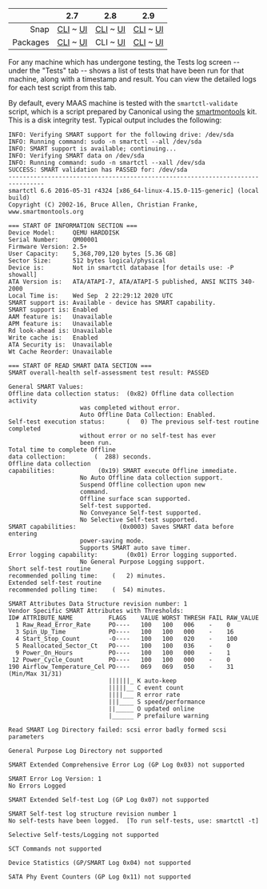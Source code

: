 <!-- deb-2-7-cli
||2.7|2.8|2.9|
|-----:|:-----:|:-----:|:-----:|
|Snap|[CLI](/t/test-logs/3126) ~ [UI](/t/test-logs/3127)|[CLI](/t/test-logs/3128) ~ [UI](/t/test-logs/3129)|[CLI](/t/test-logs/3130) ~ [UI](/t/test-logs/3131)|
|Packages|CLI ~ [UI](/t/test-logs/3133)|[CLI](/t/test-logs/3134) ~ [UI](/t/test-logs/3135)|[CLI](/t/test-logs/3136) ~ [UI](/t/test-logs/3137)|
 deb-2-7-cli -->

<!-- deb-2-7-ui
||2.7|2.8|2.9|
|-----:|:-----:|:-----:|:-----:|
|Snap|[CLI](/t/test-logs/3126) ~ [UI](/t/test-logs/3127)|[CLI](/t/test-logs/3128) ~ [UI](/t/test-logs/3129)|[CLI](/t/test-logs/3130) ~ [UI](/t/test-logs/3131)|
|Packages|[CLI](/t/test-logs/3132) ~ UI|[CLI](/t/test-logs/3134) ~ [UI](/t/test-logs/3135)|[CLI](/t/test-logs/3136) ~ [UI](/t/test-logs/3137)|
 deb-2-7-ui -->

||2.7|2.8|2.9|
|-----:|:-----:|:-----:|:-----:|
|Snap|[CLI](/t/test-logs/3126) ~ [UI](/t/test-logs/3127)|[CLI](/t/test-logs/3128) ~ [UI](/t/test-logs/3129)|[CLI](/t/test-logs/3130) ~ [UI](/t/test-logs/3131)|
|Packages|[CLI](/t/test-logs/3132) ~ [UI](/t/test-logs/3133)|CLI ~ [UI](/t/test-logs/3135)|[CLI](/t/test-logs/3136) ~ [UI](/t/test-logs/3137)|

<!-- deb-2-8-ui
||2.7|2.8|2.9|
|-----:|:-----:|:-----:|:-----:|
|Snap|[CLI](/t/test-logs/3126) ~ [UI](/t/test-logs/3127)|[CLI](/t/test-logs/3128) ~ [UI](/t/test-logs/3129)|[CLI](/t/test-logs/3130) ~ [UI](/t/test-logs/3131)|
|Packages|[CLI](/t/test-logs/3132) ~ [UI](/t/test-logs/3133)|[CLI](/t/test-logs/3134) ~ UI|[CLI](/t/test-logs/3136) ~ [UI](/t/test-logs/3137)|
 deb-2-8-ui -->

<!-- deb-2-9-cli
||2.7|2.8|2.9|
|-----:|:-----:|:-----:|:-----:|
|Snap|[CLI](/t/test-logs/3126) ~ [UI](/t/test-logs/3127)|[CLI](/t/test-logs/3128) ~ [UI](/t/test-logs/3129)|[CLI](/t/test-logs/3130) ~ [UI](/t/test-logs/3131)|
|Packages|[CLI](/t/test-logs/3132) ~ [UI](/t/test-logs/3133)|[CLI](/t/test-logs/3134) ~ [UI](/t/test-logs/3135)|CLI ~ [UI](/t/test-logs/3137)|
 deb-2-9-cli -->

<!-- deb-2-9-ui
||2.7|2.8|2.9|
|-----:|:-----:|:-----:|:-----:|
|Snap|[CLI](/t/test-logs/3126) ~ [UI](/t/test-logs/3127)|[CLI](/t/test-logs/3128) ~ [UI](/t/test-logs/3129)|[CLI](/t/test-logs/3130) ~ [UI](/t/test-logs/3131)|
|Packages|[CLI](/t/test-logs/3132) ~ [UI](/t/test-logs/3133)|[CLI](/t/test-logs/3134) ~ [UI](/t/test-logs/3135)|[CLI](/t/test-logs/3136) ~ UI|
 deb-2-9-ui -->

<!-- snap-2-7-cli
||2.7|2.8|2.9|
|-----:|:-----:|:-----:|:-----:|
|Snap|CLI ~ [UI](/t/test-logs/3127)|[CLI](/t/test-logs/3128) ~ [UI](/t/test-logs/3129)|[CLI](/t/test-logs/3130) ~ [UI](/t/test-logs/3131)|
|Packages|[CLI](/t/test-logs/3132) ~ [UI](/t/test-logs/3133)|[CLI](/t/test-logs/3134) ~ [UI](/t/test-logs/3135)|[CLI](/t/test-logs/3136) ~ [UI](/t/test-logs/3137)|
 snap-2-7-cli -->

<!-- snap-2-7-ui
||2.7|2.8|2.9|
|-----:|:-----:|:-----:|:-----:|
|Snap|[CLI](/t/test-logs/3126) ~ UI|[CLI](/t/test-logs/3128) ~ [UI](/t/test-logs/3129)|[CLI](/t/test-logs/3130) ~ [UI](/t/test-logs/3131)|
|Packages|[CLI](/t/test-logs/3132) ~ [UI](/t/test-logs/3133)|[CLI](/t/test-logs/3134) ~ [UI](/t/test-logs/3135)|[CLI](/t/test-logs/3136) ~ [UI](/t/test-logs/3137)|
 snap-2-7-ui -->

<!-- snap-2-8-cli
||2.7|2.8|2.9|
|-----:|:-----:|:-----:|:-----:|
|Snap|[CLI](/t/test-logs/3126) ~ [UI](/t/test-logs/3127)|CLI ~ [UI](/t/test-logs/3129)|[CLI](/t/test-logs/3130) ~ [UI](/t/test-logs/3131)|
|Packages|[CLI](/t/test-logs/3132) ~ [UI](/t/test-logs/3133)|[CLI](/t/test-logs/3134) ~ [UI](/t/test-logs/3135)|[CLI](/t/test-logs/3136) ~ [UI](/t/test-logs/3137)|
 snap-2-8-cli -->

<!-- snap-2-8-ui
||2.7|2.8|2.9|
|-----:|:-----:|:-----:|:-----:|
|Snap|[CLI](/t/test-logs/3126) ~ [UI](/t/test-logs/3127)|[CLI](/t/test-logs/3128) ~ UI|[CLI](/t/test-logs/3130) ~ [UI](/t/test-logs/3131)|
|Packages|[CLI](/t/test-logs/3132) ~ [UI](/t/test-logs/3133)|[CLI](/t/test-logs/3134) ~ [UI](/t/test-logs/3135)|[CLI](/t/test-logs/3136) ~ [UI](/t/test-logs/3137)|
 snap-2-8-ui -->

<!-- snap-2-9-cli
||2.7|2.8|2.9|
|-----:|:-----:|:-----:|:-----:|
|Snap|[CLI](/t/test-logs/3126) ~ [UI](/t/test-logs/3127)|[CLI](/t/test-logs/3128) ~ [UI](/t/test-logs/3129)|CLI ~ [UI](/t/test-logs/3131)|
|Packages|[CLI](/t/test-logs/3132) ~ [UI](/t/test-logs/3133)|[CLI](/t/test-logs/3134) ~ [UI](/t/test-logs/3135)|[CLI](/t/test-logs/3136) ~ [UI](/t/test-logs/3137)|
 snap-2-9-cli -->

<!-- snap-2-9-ui
||2.7|2.8|2.9|
|-----:|:-----:|:-----:|:-----:|
|Snap|[CLI](/t/test-logs/3126) ~ [UI](/t/test-logs/3127)|[CLI](/t/test-logs/3128) ~ [UI](/t/test-logs/3129)|[CLI](/t/test-logs/3130) ~ UI|
|Packages|[CLI](/t/test-logs/3132) ~ [UI](/t/test-logs/3133)|[CLI](/t/test-logs/3134) ~ [UI](/t/test-logs/3135)|[CLI](/t/test-logs/3136) ~ [UI](/t/test-logs/3137)|
 snap-2-9-ui -->

For any machine which has undergone testing, the Tests log screen -- under the "Tests" tab -- shows a list of tests that have been run for that machine, along with a timestamp and result.  You can view the detailed logs for each test script from this tab.

By default, every MAAS machine is tested with the `smartctl-validate` script, which is a script prepared by Canonical using the [smartmontools](https://www.smartmontools.org) kit.  This is a disk integrity test.  Typical output includes the following:

```
INFO: Verifying SMART support for the following drive: /dev/sda
INFO: Running command: sudo -n smartctl --all /dev/sda
INFO: SMART support is available; continuing...
INFO: Verifying SMART data on /dev/sda
INFO: Running command: sudo -n smartctl --xall /dev/sda
SUCCESS: SMART validation has PASSED for: /dev/sda
--------------------------------------------------------------------------------
smartctl 6.6 2016-05-31 r4324 [x86_64-linux-4.15.0-115-generic] (local build)
Copyright (C) 2002-16, Bruce Allen, Christian Franke, www.smartmontools.org

=== START OF INFORMATION SECTION ===
Device Model:     QEMU HARDDISK
Serial Number:    QM00001
Firmware Version: 2.5+
User Capacity:    5,368,709,120 bytes [5.36 GB]
Sector Size:      512 bytes logical/physical
Device is:        Not in smartctl database [for details use: -P showall]
ATA Version is:   ATA/ATAPI-7, ATA/ATAPI-5 published, ANSI NCITS 340-2000
Local Time is:    Wed Sep  2 22:29:12 2020 UTC
SMART support is: Available - device has SMART capability.
SMART support is: Enabled
AAM feature is:   Unavailable
APM feature is:   Unavailable
Rd look-ahead is: Unavailable
Write cache is:   Enabled
ATA Security is:  Unavailable
Wt Cache Reorder: Unavailable

=== START OF READ SMART DATA SECTION ===
SMART overall-health self-assessment test result: PASSED

General SMART Values:
Offline data collection status:  (0x82)	Offline data collection activity
					was completed without error.
					Auto Offline Data Collection: Enabled.
Self-test execution status:      (   0)	The previous self-test routine completed
					without error or no self-test has ever 
					been run.
Total time to complete Offline 
data collection: 		(  288) seconds.
Offline data collection
capabilities: 			 (0x19) SMART execute Offline immediate.
					No Auto Offline data collection support.
					Suspend Offline collection upon new
					command.
					Offline surface scan supported.
					Self-test supported.
					No Conveyance Self-test supported.
					No Selective Self-test supported.
SMART capabilities:            (0x0003)	Saves SMART data before entering
					power-saving mode.
					Supports SMART auto save timer.
Error logging capability:        (0x01)	Error logging supported.
					No General Purpose Logging support.
Short self-test routine 
recommended polling time: 	 (   2) minutes.
Extended self-test routine
recommended polling time: 	 (  54) minutes.

SMART Attributes Data Structure revision number: 1
Vendor Specific SMART Attributes with Thresholds:
ID# ATTRIBUTE_NAME          FLAGS    VALUE WORST THRESH FAIL RAW_VALUE
  1 Raw_Read_Error_Rate     PO----   100   100   006    -    0
  3 Spin_Up_Time            PO----   100   100   000    -    16
  4 Start_Stop_Count        -O----   100   100   020    -    100
  5 Reallocated_Sector_Ct   PO----   100   100   036    -    0
  9 Power_On_Hours          PO----   100   100   000    -    1
 12 Power_Cycle_Count       PO----   100   100   000    -    0
190 Airflow_Temperature_Cel PO----   069   069   050    -    31 (Min/Max 31/31)
                            ||||||_ K auto-keep
                            |||||__ C event count
                            ||||___ R error rate
                            |||____ S speed/performance
                            ||_____ O updated online
                            |______ P prefailure warning

Read SMART Log Directory failed: scsi error badly formed scsi parameters

General Purpose Log Directory not supported

SMART Extended Comprehensive Error Log (GP Log 0x03) not supported

SMART Error Log Version: 1
No Errors Logged

SMART Extended Self-test Log (GP Log 0x07) not supported

SMART Self-test log structure revision number 1
No self-tests have been logged.  [To run self-tests, use: smartctl -t]

Selective Self-tests/Logging not supported

SCT Commands not supported

Device Statistics (GP/SMART Log 0x04) not supported

SATA Phy Event Counters (GP Log 0x11) not supported
```